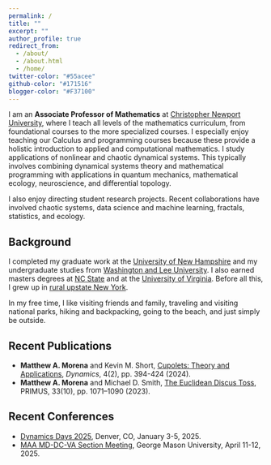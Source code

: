```yaml
---
permalink: /
title: ""
excerpt: ""
author_profile: true
redirect_from: 
  - /about/
  - /about.html
  - /home/
twitter-color: "#55acee"
github-color: "#171516"
blogger-color: "#F37100"
---
```

I am an **Associate Professor of Mathematics** at [Christopher Newport University](https://cnu.edu/), where I teach all levels of the mathematics curriculum, from foundational courses to the more specialized courses. I especially enjoy teaching our Calculus and programming courses because these provide a holistic introduction to applied and computational mathematics. I study applications of nonlinear and chaotic dynamical systems. This typically involves combining dynamical systems theory and mathematical programming with applications in quantum mechanics, mathematical ecology, neuroscience, and differential topology.

I also enjoy directing student research projects. Recent collaborations have involved chaotic systems, data science and machine learning, fractals, statistics, and ecology.

## Background

I completed my graduate work at the [University of New Hampshire](https://www.unh.edu/) and my undergraduate studies from [Washington and Lee University](https://wlu.edu/).  I also earned masters degrees at [NC State](https://www.ncsu.edu/) and at the [University of Virginia](https://www.virginia.edu/).  Before all this, I grew up in [rural upstate New York](https://maps.app.goo.gl/syHKz3q6F2bmhPNL6).

In my free time, I like visiting friends and family, traveling and visiting national parks, hiking and backpacking, going to the beach, and just simply be outside.

## Recent Publications

* **Matthew A. Morena** and Kevin M. Short, [Cupolets: Theory and Applications](https://doi.org/10.3390/dynamics4020022), _Dynamics_, 4(2), pp. 394-424 (2024).
* **Matthew A. Morena** and Michael D. Smith, [The Euclidean Discus Toss](https://doi.org/10.1080/10511970.2023.2229811), PRIMUS, 33(10), pp. 1071–1090 (2023).

## Recent Conferences
* [Dynamics Days 2025](https://www.ddays.org/2025/), Denver, CO, January 3-5, 2025.
* [MAA MD-DC-VA Section Meeting](http://sections.maa.org/mddcva/), George Mason University, April 11-12, 2025.